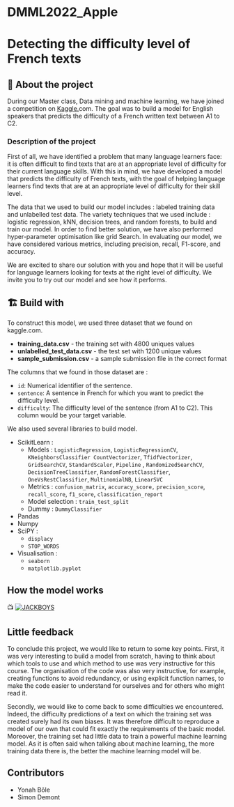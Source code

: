 # DMML2022_Apple

# Detecting the difficulty level of French texts


## 🚀 About the project 


During our Master class, Data mining and machine learning, we have joined a competition on [Kaggle.](https://Kaggle.com)com. The goal was to build a model for English speakers that predicts the difficulty of a French written text between A1 to C2.

### Description of the project 


First of all, we have identified a problem that many language learners face: it is often difficult to find texts that are at an appropriate level of difficulty for their current language skills. With this in mind, we have developed a model that predicts the difficulty of French texts, with the goal of helping language learners find texts that are at an appropriate level of difficulty for their skill level.

The data that we used to build our model includes : labeled training data and unlabelled test data. The variety techniques that we used include : logistic regression, kNN, decision trees, and random forests, to build and train our model. In order to find better solution, we have also performed hyper-parameter optimisation like grid Search. In evaluating our model, we have considered various metrics, including precision, recall, F1-score, and accuracy.

We are excited to share our solution with you and hope that it will be useful for language learners looking for texts at the right level of difficulty. We invite you to try out our model and see how it performs. 

## 🏗️ Build with 


To construct this model, we used three dataset that we found on kaggle.com.


- **training_data.csv** - the training set with 4800 uniques values 
- **unlabelled_test_data.csv** - the test set with 1200 unique values
- **sample_submission.csv** - a sample submission file in the correct format

The columns that we found in those dataset are : 


- `id`: Numerical identifier of the sentence.
- `sentence`: A sentence in French for which you want to predict the difficulty level.
- `difficulty`: The difficulty level of the sentence (from A1 to C2). This column would be your target variable.

We also used several libraries to build model. 


- ScikitLearn :
	- Models : `LogisticRegression`, `LogisticRegressionCV`, `KNeighborsClassifier CountVectorizer`, `TfidfVectorizer`, `GridSearchCV`, `StandardScaler`,  `Pipeline` , `RandomizedSearchCV`, `DecisionTreeClassifier`, `RandomForestClassifier`, `OneVsRestClassifier`, `MultinomialNB`, `LinearSVC`
	- Metrics : `confusion_matrix`, `accuracy_score,` `precision_score`, `recall_score`, `f1_score`, `classification_report`
	- Model selection : `train_test_split`
	- Dummy : `DummyClassifier`
- Pandas
- Numpy
- SciPY :
	- `displacy`
	- `STOP_WORDS`
- Visualisation : 
	- `seaborn`
	- `matplotlib.pyplot`

## How the model works 

📺 <a href="https://www.youtube.com/watch?v=kx7P_ENnDPE&list=RDkx7P_ENnDPE&start_radio=1"><img src="https://pictshare.net/ddg1dg.jpg" alt="JACKBOYS"></a>


## Little feedback 


To conclude this project, we would like to return to some key points. First, it was very interesting to build a model from scratch, having to think about which tools to use and which method to use was very instructive for this course. The organisation of the code was also very instructive, for example, creating functions to avoid redundancy, or using explicit function names, to make the code easier to understand for ourselves and for others who might read it.

Secondly, we would like to come back to some difficulties we encountered. Indeed, the difficulty predictions of a text on which the training set was created surely had its own biases. It was therefore difficult to reproduce a model of our own that could fit exactly the requirements of the basic model. Moreover, the training set had little data to train a powerful machine learning model. As it is often said when talking about machine learning, the more training data there is, the better the machine learning model will be.

## Contributors 

- Yonah Bôle
- Simon Demont
